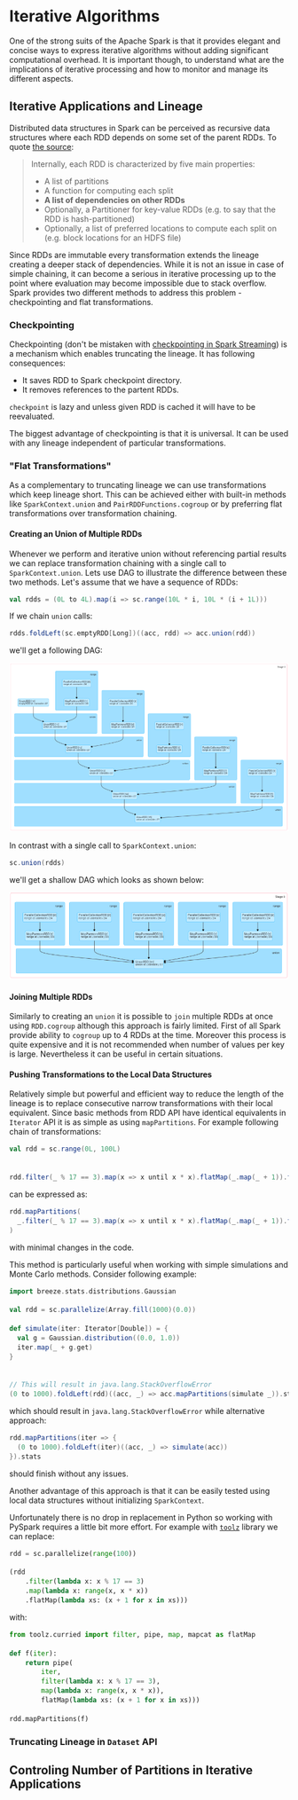 # Iterative Algorithms

One of the strong suits of the Apache Spark is that it provides elegant and concise ways to express iterative algorithms without adding significant computational overhead. It is important though, to understand what are the implications of iterative processing and how to monitor and manage its different aspects.

## Iterative Applications and Lineage

Distributed data structures in Spark can be perceived as recursive data structures where each RDD depends on some set of the parent RDDs. To quote [the source](https://github.com/apache/spark/blob/2.0.0-preview/core/src/main/scala/org/apache/spark/rdd/RDD.scala#L60-L67):

> Internally, each RDD is characterized by five main properties:
>
>  - A list of partitions
>  - A function for computing each split
>  - __A list of dependencies on other RDDs__
>  - Optionally, a Partitioner for key-value RDDs (e.g. to say that the RDD is hash-partitioned)
>  - Optionally, a list of preferred locations to compute each split on (e.g. block locations for
>    an HDFS file)

Since RDDs are immutable every transformation extends the lineage creating a deeper stack of dependencies. While it is not an issue in case of simple chaining, it can become a serious in iterative processing up to the point where evaluation may become impossible due to stack overflow. Spark provides two different methods to address this problem - checkpointing and flat transformations.

### Checkpointing

Checkpointing (don't be mistaken with [checkpointing in Spark Streaming](https://spark.apache.org/docs/latest/streaming-programming-guide.html#checkpointing)) is a mechanism which enables truncating the lineage. It has following consequences:

- It saves RDD to Spark checkpoint directory.
- It removes references to the partent RDDs.

`checkpoint` is lazy and unless given RDD is cached it will have to be reevaluated.

The biggest advantage of checkpointing is that it is universal. It can be used with any lineage independent of particular transformations.

### "Flat Transformations"

As a complementary to truncating lineage we can use transformations which keep lineage short. This can be achieved either with built-in methods like `SparkContext.union` and `PairRDDFunctions.cogroup` or by preferring flat transformations over transformation chaining.

#### Creating an Union of Multiple RDDs

Whenever we perform and iterative union without referencing partial results we can replace transformation chaining with a single call to `SparkContext.union`. Lets use DAG to illustrate the difference between these two methods. Let's assume that we have a sequence of RDDs:

```scala
val rdds = (0L to 4L).map(i => sc.range(10L * i, 10L * (i + 1L)))
```

If we chain `union` calls:

```scala
rdds.foldLeft(sc.emptyRDD[Long])((acc, rdd) => acc.union(rdd))

```

we'll get a following DAG:

![Iterative union](images/07_iterative_algorithms/01_iterative_union.png)


In contrast with a single call to `SparkContext.union`:

```scala
sc.union(rdds)
```

we'll get a shallow DAG which looks as shown below:

![Single union](images/07_iterative_algorithms/02_sc_union.png)

#### Joining Multiple RDDs

Similarly to creating an `union` it is possible to `join` multiple RDDs at once using `RDD.cogroup` although this approach is fairly limited. First of all Spark provide ability to `cogroup` up to 4 RDDs at the time. Moreover this process is quite expensive and it is not recommended when number of values per key is large. Nevertheless it can be useful in certain situations.


#### Pushing Transformations to the Local Data Structures

Relatively simple but powerful and efficient way to reduce the length of the lineage is to replace consecutive narrow transformations with their local equivalent. Since basic methods from RDD API have identical equivalents in `Iterator` API it is as simple as using `mapPartitions`. For example following chain of transformations:

```scala
val rdd = sc.range(0L, 100L)


rdd.filter(_ % 17 == 3).map(x => x until x * x).flatMap(_.map(_ + 1)).filter(_ % 2 != 0)

```
can be expressed as:

```scala
rdd.mapPartitions(
  _.filter(_ % 17 == 3).map(x => x until x * x).flatMap(_.map(_ + 1)).filter(_ % 2 != 0)
)

```
with minimal changes in the code.

This method is particularly useful when working with simple simulations and Monte Carlo methods. Consider following example:

```scala
import breeze.stats.distributions.Gaussian

val rdd = sc.parallelize(Array.fill(1000)(0.0))

def simulate(iter: Iterator[Double]) = {
  val g = Gaussian.distribution((0.0, 1.0))
  iter.map(_ + g.get)
}


// This will result in java.lang.StackOverflowError
(0 to 1000).foldLeft(rdd)((acc, _) => acc.mapPartitions(simulate _)).stats

```

which should result in `java.lang.StackOverflowError` while alternative approach:


```scala
rdd.mapPartitions(iter => {
  (0 to 1000).foldLeft(iter)((acc, _) => simulate(acc))
}).stats
```

should finish without any issues.

Another advantage of this approach is that it can be easily tested using local data structures without initializing `SparkContext`.

Unfortunately there is no drop in replacement in Python so working with PySpark requires a little bit more effort. For example with [`toolz`](https://github.com/pytoolz/toolz) library we can replace:


```python
rdd = sc.parallelize(range(100))

(rdd
    .filter(lambda x: x % 17 == 3)
    .map(lambda x: range(x, x * x))
    .flatMap(lambda xs: (x + 1 for x in xs)))
```

with:

```python
from toolz.curried import filter, pipe, map, mapcat as flatMap

def f(iter):
    return pipe(
        iter,
        filter(lambda x: x % 17 == 3),
        map(lambda x: range(x, x * x)),
        flatMap(lambda xs: (x + 1 for x in xs)))

rdd.mapPartitions(f)
```

### Truncating Lineage in `Dataset` API

## Controling Number of Partitions in Iterative Applications

